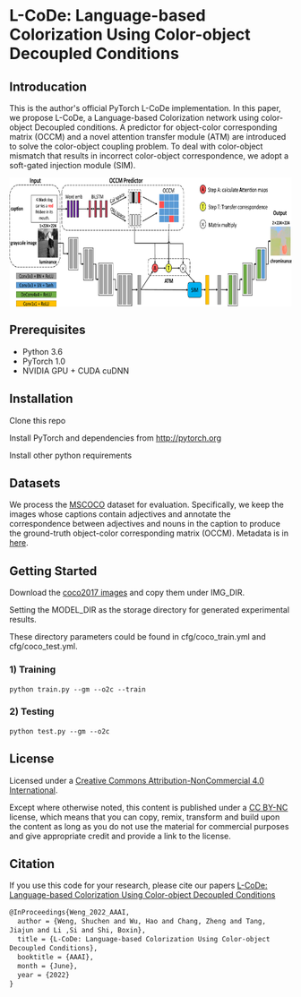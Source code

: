 # L-CoDe: Language-based Colorization Using Color-object Decoupled Conditions

## Introducation
This is the author's official PyTorch L-CoDe implementation.
In this paper, we propose L-CoDe, a Language-based Colorization network using color-object Decoupled conditions. A predictor for object-color corresponding matrix (OCCM) and a novel attention transfer module (ATM) are introduced to solve the color-object coupling problem. To deal with color-object mismatch that results in incorrect color-object correspondence, we adopt a soft-gated injection module (SIM).

 <img src="./pipeline.png" width = "650" height = "230" alt="图片名称" align=center />

## Prerequisites
* Python 3.6
* PyTorch 1.0
* NVIDIA GPU + CUDA cuDNN

## Installation
Clone this repo

Install PyTorch and dependencies from http://pytorch.org

Install other python requirements

## Datasets
We process the [MSCOCO](https://cocodataset.org/) dataset for evaluation. Specifically, we keep the images whose captions contain adjectives and annotate the correspondence between adjectives and nouns in the caption to produce the ground-truth object-color corresponding matrix (OCCM). Metadata is in [here](https://drive.google.com/drive/folders/1iW0u5WZL5NQg1gseawhNVBaf1MOYdp1o?usp=sharing).

## Getting Started
Download the [coco2017 images](https://cocodataset.org/) and copy them under IMG_DIR.

Setting the MODEL_DIR as the storage directory for generated experimental results.

These directory parameters could be found in cfg/coco_train.yml and cfg/coco_test.yml. 

### 1) Training
```
python train.py --gm --o2c --train
```
### 2) Testing
```
python test.py --gm --o2c
```

## License
Licensed under a [Creative Commons Attribution-NonCommercial 4.0 International](https://creativecommons.org/licenses/by-nc/4.0/).

Except where otherwise noted, this content is published under a [CC BY-NC](https://creativecommons.org/licenses/by-nc/4.0/) license, which means that you can copy, remix, transform and build upon the content as long as you do not use the material for commercial purposes and give appropriate credit and provide a link to the license.

## Citation
If you use this code for your research, please cite our papers [L-CoDe: Language-based Colorization Using Color-object Decoupled Conditions](https://ci.idm.pku.edu.cn/Weng_AAAI22.pdf)
```
@InProceedings{Weng_2022_AAAI,
  author = {Weng, Shuchen and Wu, Hao and Chang, Zheng and Tang, Jiajun and Li ,Si and Shi, Boxin},
  title = {L-CoDe: Language-based Colorization Using Color-object Decoupled Conditions},
  booktitle = {AAAI},
  month = {June},
  year = {2022}
}
```
